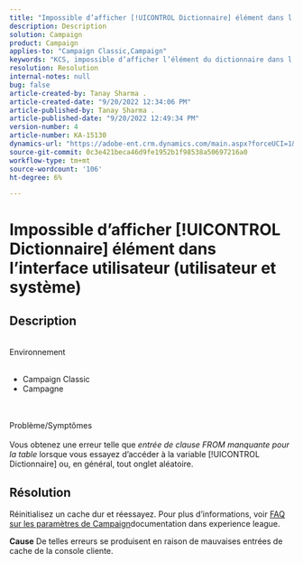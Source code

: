 ```yaml
---
title: "Impossible d’afficher [!UICONTROL Dictionnaire] élément dans l’interface utilisateur (utilisateur et système)"
description: Description
solution: Campaign
product: Campaign
applies-to: "Campaign Classic,Campaign"
keywords: "KCS, impossible d’afficher l’élément du dictionnaire dans l’interface utilisateur"
resolution: Resolution
internal-notes: null
bug: false
article-created-by: Tanay Sharma .
article-created-date: "9/20/2022 12:34:06 PM"
article-published-by: Tanay Sharma .
article-published-date: "9/20/2022 12:49:34 PM"
version-number: 4
article-number: KA-15130
dynamics-url: "https://adobe-ent.crm.dynamics.com/main.aspx?forceUCI=1&pagetype=entityrecord&etn=knowledgearticle&id=49ebe07f-e038-ed11-9db1-002248086735"
source-git-commit: 0c3e421beca46d9fe1952b1f98538a50697216a0
workflow-type: tm+mt
source-wordcount: '106'
ht-degree: 6%

---
```


# Impossible d’afficher [!UICONTROL Dictionnaire] élément dans l’interface utilisateur (utilisateur et système)

## Description

<br>Environnement<br><br>
- Campaign Classic
- Campagne



<br><br>Problème/Symptômes<br><br>
Vous obtenez une erreur telle que *entrée de clause FROM manquante pour la table* lorsque vous essayez d’accéder à la variable [!UICONTROL Dictionnaire] ou, en général, tout onglet aléatoire.


## Résolution






Réinitialisez un cache dur et réessayez. Pour plus d’informations, voir [FAQ sur les paramètres de Campaign](https://experienceleague.adobe.com/docs/campaign-classic/using/getting-started/starting-with-adobe-campaign/faq/faq-campaign-config.html?lang=en)documentation dans experience league.


<b>Cause</b>
De telles erreurs se produisent en raison de mauvaises entrées de cache de la console cliente.
